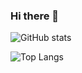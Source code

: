 ### Hi there 👋

![GitHub stats](https://github-readme-stats.vercel.app/api?username=BiggestXuan&show_icons=true)  
  
![Top Langs](https://github-readme-stats.vercel.app/api/top-langs/?username=BiggestXuan&layout=compact)
